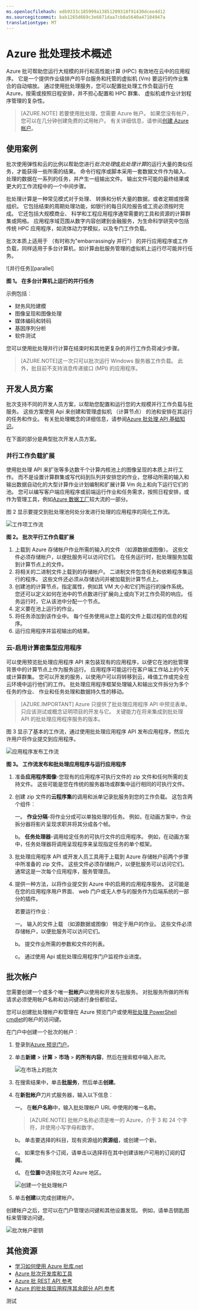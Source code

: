 ```yaml
---
ms.openlocfilehash: edb9333c185999a13851209318f91430dcee4d12
ms.sourcegitcommit: bab1265d669c3e6871daa7cb8a5640a47104947a
translationtype: MT
---
```

<properties
    pageTitle="Azure 批处理技术概述 |Microsoft Azure"
    description="了解有关概念、 工作流程和 Azure 批服务的方案"
    services="batch"
    documentationCenter=""
    authors="dlepow"
    manager="timlt"
    editor=""/>

<tags
    ms.service="batch"
    ms.workload="big-compute"
    ms.tgt_pltfrm="na"
    ms.devlang="na"
    ms.topic="get-started-article"
    ms.date="07/13/2015"
    ms.author="danlep"/>


# Azure 批处理技术概述
Azure 批可帮助您运行大规模的并行和高性能计算 (HPC) 有效地在云中的应用程序。 它是一个提供作业级排产的平台服务和托管的虚拟机 (Vm) 要运行的作业集合的自动缩放。 通过使用批处理服务，您可以配置批处理工作负载运行在 Azure，按需或按照日程安排，并不担心配置和 HPC 群集、 虚拟机或作业计划程序管理的复杂性。

>[AZURE.NOTE] 若要使用批处理，您需要 Azure 帐户。 如果您没有帐户，您可以在几分钟创建免费的试用帐户。 有关详细信息，请参阅[创建 Azure 帐户](http://azure.microsoft.com/develop/php/tutorials/create-a-windows-azure-account/)。


## 使用案例

批次使用弹性和云的比例以帮助您进行*批次处理*或*批处理计算*的运行大量的类似任务，才能获得一些所需的结果。 命令行程序或脚本采用一套数据文件作为输入、 处理的数据在一系列的任务，并产生一组输出文件。 输出文件可能的最终结果或更大的工作流程中的一个中间步骤。

批处理计算是一种常见模式对于处理、 转换和分析大量的数据，或者定期或按需组织。 它包括结束的周期处理功能，如银行的每日风险报告或工资必须按时完成。 它还包括大规模商业、 科学和工程应用程序通常需要的工具和资源的计算群集或网格。 应用程序域范围从数字内容创建到金融服务，为生命科学研究中包括传统 HPC 应用程序，如流体动力学模拟，以及专门工作负载。

批次本质上适用于 （有时称为"embarrassingly 并行"） 的并行应用程序或工作负载，同样适用于多台计算机，如计算由批服务管理的虚拟机上运行尽可能并行任务。

![并行任务][parallel]

**图 1。 在多台计算机上运行的并行任务**

示例包括︰

* 财务风险建模
* 图像呈现和图像处理
* 媒体编码和转码
* 基因序列分析
* 软件测试

您可以使用批处理并行计算在结束时和其他更复杂的并行工作负荷减少步骤。

>[AZURE.NOTE]这一次只可以批次运行 Windows 服务器工作负载。 此外，批目前不支持消息传递接口 (MPI) 的应用程序。

## 开发人员方案

批次支持不同的开发人员方案，以帮助您配置和运行您的大规模并行工作负载与批服务。 这些方案使用 Api 来创建和管理虚拟机 （计算节点） 的池和安排在其运行的任务和作业。 有关批处理概念的详细信息，请参阅[Azure 批处理 API 基础知识](batch-api-basics.md)。

在下面的部分是典型批次开发人员方案。

### 并行工作负载扩展

使用批处理 API 来扩张等多达数千个计算内核池上的图像呈现的本质上并行工作。 而不是设置计算群集或写代码到队列并安排您的作业，您移动所需的输入和输出数据自动化的大型计算作业计划编制和扩展计算 Vm 向上和向下运行它们的池。 您可以编写客户端应用程序或前端运行作业和任务需求，按照日程安排，或作为管理工具，例如[Azure 数据工厂](https://azure.microsoft.com/documentation/services/data-factory/)较大流的一部分。

图 2 显示要提交到批处理池何处分发进行处理的应用程序的简化工作流。

![工作项工作流][work_item_workflow]

**图 2。 批次平行工作负载扩展**

1.  上载到 Azure 存储帐户作业所需的输入的文件 （如源数据或图像）。 这些文件必须存储帐户，以便批服务可以访问它们。 在任务运行时，批处理服务加载到计算节点上的文件。
2.  将相关的二进制文件上载到的存储帐户。 二进制文件包含任务和依赖程序集运行的程序。 这些文件还必须从存储访问并被加载到计算节点上。
3.  创建池的计算节点，指定属性，例如其 VM 大小和它们所运行的操作系统。 您还可以定义如何在池中的节点数进行扩展向上或向下对工作负荷的响应。 任务运行时，它从该池中分配一个节点。
4.  定义要在池上运行的作业。
5.  将任务添加到该作业中。 每个任务使用从您上载的文件上载过程的信息的程序。
6.  运行应用程序并监视输出的结果。


### 云-启用计算密集型应用程序

可以使用预览批处理应用程序 API 来包装现有的应用程序，以便它在池的批管理背景中的计算节点上作为服务运行。 应用程序可能运行在客户端工作站上的今天或计算群集。 您可以开发的服务，以使用户可以将转移到云，峰值工作或完全在云环境中运行他们的工作。 批处理应用程序框架处理输入和输出文件拆分为多个任务的作业、 作业和任务处理和数据持久性的移动。

>[AZURE.IMPORTANT] Azure 只提供了批处理应用程序 API 中预览表单。 只应该测试或概念证明项目的开发与它。 关键能力在将来集成到批处理 API 的批处理应用程序服务的版本。

图 3 显示了基本的工作流，通过使用批处理应用程序 API 发布应用程序，然后允许用户将作业提交到应用程序。

![应用程序发布工作流][app_pub_workflow]

**图 3。 工作流发布和批处理应用程序与运行应用程序**

1.  准备**应用程序图像**-您现有的应用程序可执行文件的 zip 文件和任何所需的支持文件。 这些可能是您在传统的服务器场或群集中运行相同的可执行文件。
2.  创建 zip 文件的**云程序集**的调用和派单记录批服务到您的工作负载。 这包含两个组件︰

    一。 **作业分隔**-将作业分成可以单独处理的任务。 例如，在动画方案中，作业拆分器将影片呈现求职并将其分成各个帧。

    b。 **任务处理器**-调用给定任务的可执行文件的应用程序。 例如，在动画方案中，任务处理器将调用呈现程序来呈现指定任务的单个框架。

3.  批处理应用程序 API 或开发人员工具用于上载到 Azure 存储帐户前两个步骤中所准备的 zip 文件。 这些文件必须存储帐户，以便批服务可以访问它们。 通常这是一次每个应用程序，服务管理员。
4.  提供一种方法，以将作业提交到 Azure 中的启用的应用程序服务。 这可能是在您的应用程序用户界面、 web 门户或无人参与的服务作为后端系统的一部分的插件。

    若要运行作业︰

    一。 输入的文件上载 （如源数据或图像） 特定于用户的作业。 这些文件必须存储帐户，以便批服务可以访问它们。

    b。 提交作业所需的参数和文件的列表。

    c。 通过使用 Api 或批处理应用程序门户监视作业进度。



## <a id="BKMK_Account">批次帐户</a>
您需要创建一个或多个唯一**批帐户**以使用和开发与批服务。 对批服务所做的所有请求必须使用帐户名称和访问键进行身份都验证。

您可以创建批处理帐户和管理在 Azure 预览门户或使用[批处理 PowerShell cmdlet](batch-powershell-cmdlets-get-started.md)的帐户的访问键。

在门户中创建一个批次的帐户︰

1. 登录到[Azure 预览门户](https://portal.azure.com)。

2. 单击**新建** > **计算** > **市场** > **的所有内容**，然后在搜索框中输入*批次*。

    ![在市场上的批次][marketplace_portal]

3. 在搜索结果中，单击**批服务**，然后单击**创建**。

4. 在**新批帐户**刀片式服务器，输入以下信息︰

    一。 在**帐户名称**中，输入批处理帐户 URL 中使用的唯一名称。

    >[AZURE.NOTE] 批帐户名称必须是唯一的 Azure，介于 3 和 24 个字符，并使用小写字母和数字。

    b。 单击要选择的科目，现有资源组的**资源组**，或创建一个新。

    c。 如果您有多个订阅，请单击以选择将在其中创建该帐户可用的订阅的**订阅**。

    d。 在**位置**中选择批次可 Azure 地区。

    ![创建一个批处理帐户][account_portal]

5. 单击**创建**以完成创建帐户。


创建帐户之后，您可以在门户管理访问键和其他设置发现。 例如，请单击钥匙图标来管理访问键。

![批次帐户密钥][account_keys]

## 其他资源

* [学习如何使用 Azure 批库.net](batch-dotnet-get-started.md)
* [Azure 批次开发库和工具](batch-development-libraries-tools.md)
* [Azure 批 REST API 参考](http://go.microsoft.com/fwlink/p/?LinkId=517803)
* [Azure 的批处理应用程序其余部分 API 参考](http://go.microsoft.com/fwlink/p/?LinkId=517804)

[并行]: ./media/batch-technical-overview/parallel.png
[marketplace_portal]: ./media/batch-technical-overview/marketplace_batch.PNG
[account_portal]: ./media/batch-technical-overview/batch_acct_portal.png
[account_keys]: ./media/batch-technical-overview/account_keys.PNG
[work_item_workflow]: ./media/batch-technical-overview/work_item_workflow.png
[app_pub_workflow]: ./media/batch-technical-overview/app_pub_workflow.png

测试
